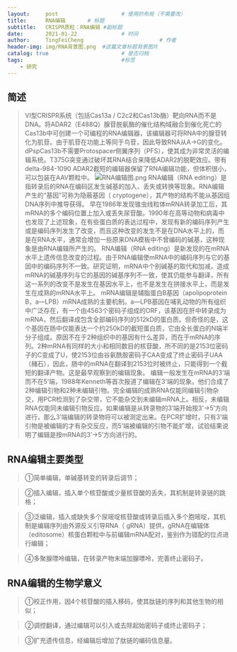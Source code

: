 ```yaml
---
layout:     post   				    # 使用的布局（不需要改）
title:      RNA编辑		# 标题 
subtitle:   CRISPR质粒：RNA编辑 #副标题
date:       2021-01-22 				# 时间
author:     TingFeiCheng 						# 作者
header-img: img/RNA背景图.png 	#这篇文章标题背景图片
catalog: true 						# 是否归档
tags:								#标签
    - 研究
---
```


## 简述
>VI型CRISPR系统（包括Cas13a / C2c2和Cas13b酶）靶向RNA而不是DNA。将ADAR2（E488Q）腺苷脱氨酶的催化结构域融合到催化死亡的Cas13b中可创建一个可编程的RNA编辑器，该编辑器可将RNA中的腺苷转化为肌苷。由于肌苷在功能上等同于鸟苷，因此导致RNA从A→G的变化。dPspCas13b不需要Protospacer侧翼序列（PFS），使其成为非常灵活的编辑系统。T375G突变通过破坏其RNA结合来降低ADAR2的脱靶效应。带有delta-984-1090 ADAR2截短的编辑器保留了RNA编辑功能，但体积很小，可以包装在AAV颗粒中。
>![RNA编辑图.png](https://i.loli.net/2021/01/22/FYz56KVdGTbySws.png)
RNA编辑（RNA editing）是指转录后的RNA在编码区发生碱基的加入、丢失或转换等现象。RNA编辑产生的“基因”可称为隐蔽基因（ cryptogene），其产物的结构不能从基因组DNA序列中推导获得。 早在1986年发现锥虫线粒体mRNA转录加工后，其mRNA的多个编码位置上加入或丢失尿苷酸。1990年在高等动物和病毒中也发现了上述现象，在有些蛋白质的表达过程中，发现有新的编码序列产生或是编码序列发生了改变，而且这种改变的发生不是在DNA水平上的，而是在RNA水平，通常会增加一些原来DNA模板中不曾编码的碱基，这种现象是由RNA编辑所产生的。
RNA编辑（RNA editing）是新发现的在mRNA水平上遗传信息改变的过程。由于RNA编辑使mRNA中的编码序列与它的基因中的编码序列不一致。研究证明，mRNA中个别碱基的取代和加减，造成mRNA的碱基序列与它的基因的碱基序列不一致，使其仍能参与翻译，所有这一系列的改变不是发生在基因水平上，也不是发生在拼接水平上，而是发生在成熟的mRNA水平上。
mRNA编辑是辅脂蛋白B基因（apolipoprotein B，a—LPB）mRNA成熟的主要机制。a—LPB基因在哺乳动物的所有组织中广泛存在，有一个由4563个密码子组成的ORF，该基因在肝中转录成为mRNA，然后翻译成包含全部编码序列的512kD的蛋白质。但奇怪的是，这个基因在肠中仅能表达一个约250kD的截短蛋白质，它由全长蛋白的N端半分子组成。原因不在于2种组织中的基因有什么差异，而在于mRNA的序列。2种mRNA有同样的大小和相同数目的核苷酸，所不同的是2153位密码子的C变成了U，使2153位由谷氨酰胺密码子CAA变成了终止密码子UAA（赭石），因此，肠中的mRNA在翻译到2153位时被终止，只能得到一个截短的翻译产物。这是最早观察到的编辑现象。
编辑一般发生在mRNA的3’端而不在5’端，1988年Kenneth等首次报道了编辑在3'端的现象。他们合成了2种编辑引物和2种未编辑引物。完全编辑的成熟RNA仅能同编辑引物杂交，用PCR检测到了杂交带，它不能杂交到未编辑mRNA上。相反，未编辑RNA仅能同未编辑引物反应。如果编辑是从转录物的3’端开始按3'→5’方向进行，那么3’端编辑的转录物将可以被测定出来。在PCR扩增时，只有3’端引物是被编辑的才有杂交反应，而5’端被编辑的引物不能扩增，试验结果说明了编辑是按mRNA的3’→5’方向进行的。

## RNA编辑主要类型

>①简单编辑，单碱基转变的转录后调节；

>②插入编辑，插入单个核苷酸或少量核苷酸的丢失，其机制是转录链的跳格；

>③泛编辑，插入或缺失多个尿嘧啶核苷酸或转录后插入多个胞嘧啶，其机制是编辑序列由外源反义引导RNA（ gRNA）提供，gRNA在编辑体（editosome）核蛋白颗粒中与前编辑mRNA配对，鉴别作为错配的位点进行编辑；

>④多聚腺嘌呤编辑，在转录产物末端加腺嘌呤，完善终止密码子。

## RNA编辑的生物学意义

>①校正作用，因4个核苷酸的插入移码，使其肽链的序列和其他生物的相似；

>②调控翻译，通过编辑可以引入或去除起始密码子或终止密码子；

>③扩充遗传信息，经编辑后增加了肽链的编码信息量。
